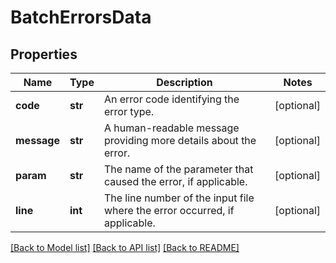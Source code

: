 # BatchErrorsData

## Properties
Name | Type | Description | Notes
------------ | ------------- | ------------- | -------------
**code** | **str** | An error code identifying the error type. | [optional] 
**message** | **str** | A human-readable message providing more details about the error. | [optional] 
**param** | **str** | The name of the parameter that caused the error, if applicable. | [optional] 
**line** | **int** | The line number of the input file where the error occurred, if applicable. | [optional] 

[[Back to Model list]](../README.md#documentation-for-models) [[Back to API list]](../README.md#documentation-for-api-endpoints) [[Back to README]](../README.md)

